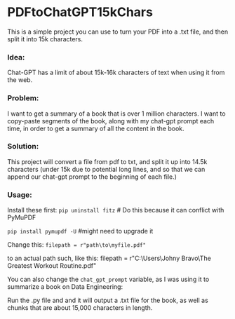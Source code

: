 
# PDFtoChatGPT15kChars
This is a simple project you can use to turn your PDF into a .txt file, and then split it into 15k characters.

### Idea:
Chat-GPT has a limit of about 15k-16k characters of text when using it from the web.

### Problem:
I want to get a summary of a book that is over 1 million characters. I want to copy-paste segments of the book, along with my chat-gpt prompt each time, in order to get a summary of all the content in the book.

### Solution: 
This project will convert a file from pdf to txt, and split it up into 14.5k characters (under 15k due to potential long lines, and so that we can append our chat-gpt prompt to the beginning of each file.)


### Usage:

Install these first:
`pip uninstall fitz` # Do this because it can conflict with PyMuPDF

`pip install pymupdf -U` #might need to upgrade it
 

Change this:
`filepath = r"path\to\myfile.pdf"`

to an actual path such, like this:
filepath = r"C:\Users\Johny Bravo\The Greatest Workout Routine.pdf"

You can also change the `chat_gpt_prompt` variable, as I was using it to summarize a book on Data Engineering:


Run the .py file and and it will output a .txt file for the book, as well as chunks that are about 15,000 characters in length.
